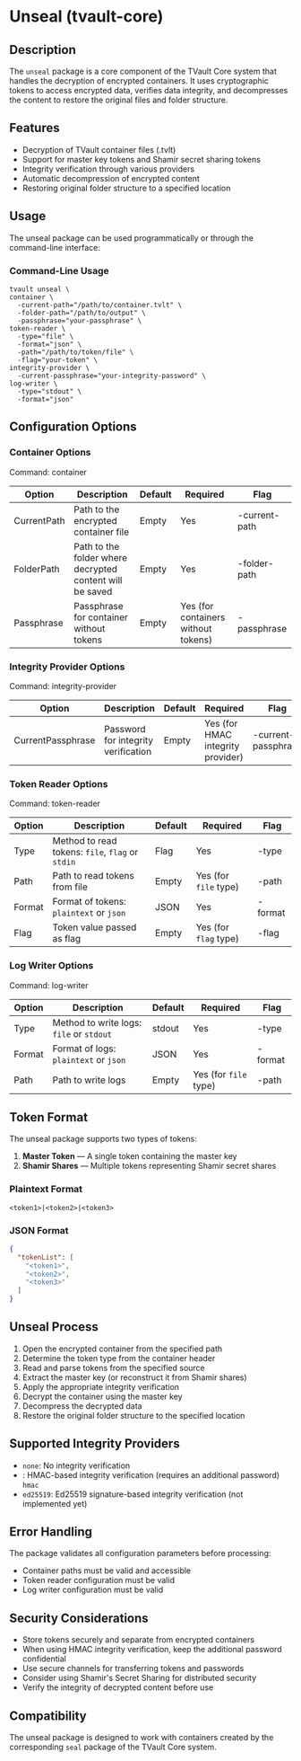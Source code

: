 # Unseal (tvault-core)

## Description

The `unseal` package is a core component of the TVault Core system that handles the decryption of encrypted containers. 
It uses cryptographic tokens to access encrypted data, verifies data integrity, and decompresses the content to restore the original files and folder structure.

## Features

- Decryption of TVault container files (.tvlt)
- Support for master key tokens and Shamir secret sharing tokens
- Integrity verification through various providers
- Automatic decompression of encrypted content
- Restoring original folder structure to a specified location

## Usage

The unseal package can be used programmatically or through the command-line interface:

### Command-Line Usage

```shell
tvault unseal \
container \
  -current-path="/path/to/container.tvlt" \
  -folder-path="/path/to/output" \
  -passphrase="your-passphrase" \
token-reader \
  -type="file" \
  -format="json" \
  -path="/path/to/token/file" \
  -flag="your-token" \
integrity-provider \
  -current-passphrase="your-integrity-password" \
log-writer \
  -type="stdout" \
  -format="json"
```

## Configuration Options

### Container Options

Command: container

| Option      | Description                                              | Default | Required                            | Flag          |
|-------------|----------------------------------------------------------|---------|-------------------------------------|---------------|
| CurrentPath | Path to the encrypted container file                     | Empty   | Yes                                 | -current-path |
| FolderPath  | Path to the folder where decrypted content will be saved | Empty   | Yes                                 | -folder-path  |
| Passphrase  | Passphrase for container without tokens                  | Empty   | Yes (for containers without tokens) | -passphrase   |

### Integrity Provider Options

Command: integrity-provider

| Option            | Description                         | Default | Required                          | Flag                |
|-------------------|-------------------------------------|---------|-----------------------------------|---------------------|
| CurrentPassphrase | Password for integrity verification | Empty   | Yes (for HMAC integrity provider) | -current-passphrase |

### Token Reader Options

Command: token-reader

| Option | Description                                      | Default | Required                  | Flag    |
|--------|--------------------------------------------------|---------|---------------------------|---------|
| Type   | Method to read tokens: `file`, `flag` or `stdin` | Flag    | Yes                       | -type   |
| Path   | Path to read tokens from file                    | Empty   | Yes (for `file` type)     | -path   |
| Format | Format of tokens: `plaintext` or `json`          | JSON    | Yes                       | -format |
| Flag   | Token value passed as flag                       | Empty   | Yes (for `flag` type)     | -flag   |

### Log Writer Options

Command: log-writer

| Option | Description                              | Default    | Required              | Flag    |
|--------|------------------------------------------|------------|-----------------------|---------|
| Type   | Method to write logs: `file` or `stdout` | stdout     | Yes                   | -type   |
| Format | Format of logs: `plaintext` or `json`    | JSON       | Yes                   | -format |
| Path   | Path to write logs                       | Empty      | Yes (for `file` type) | -path   |

## Token Format

The unseal package supports two types of tokens:
1. **Master Token** — A single token containing the master key
2. **Shamir Shares** — Multiple tokens representing Shamir secret shares

### Plaintext Format

```<token1>|<token2>|<token3>```

### JSON Format

```json
{
  "tokenList": [
    "<token1>",
    "<token2>",
    "<token3>"
  ]
}
```

## Unseal Process
1. Open the encrypted container from the specified path
2. Determine the token type from the container header
3. Read and parse tokens from the specified source
4. Extract the master key (or reconstruct it from Shamir shares)
5. Apply the appropriate integrity verification
6. Decrypt the container using the master key
7. Decompress the decrypted data
8. Restore the original folder structure to the specified location

## Supported Integrity Providers
- `none`: No integrity verification
- : HMAC-based integrity verification (requires an additional password) `hmac`
- `ed25519`: Ed25519 signature-based integrity verification (not implemented yet)

## Error Handling

The package validates all configuration parameters before processing:
- Container paths must be valid and accessible
- Token reader configuration must be valid
- Log writer configuration must be valid

## Security Considerations

- Store tokens securely and separate from encrypted containers
- When using HMAC integrity verification, keep the additional password confidential
- Use secure channels for transferring tokens and passwords
- Consider using Shamir's Secret Sharing for distributed security
- Verify the integrity of decrypted content before use


## Compatibility
The unseal package is designed to work with containers created by the corresponding `seal` package of the TVault Core system.
